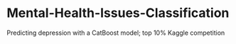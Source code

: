 # Mental-Health-Issues-Classification
Predicting depression with a CatBoost model; top 10% Kaggle competition
